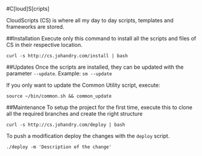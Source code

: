 #C[loud]S[cripts]

CloudScripts (CS) is where all my day to day scripts, templates and frameworks are stored.

##Installation
Execute only this command to install all the scripts and files of CS in their respective location.

```
curl -s http://cs.johandry.com/install | bash
```

##Updates
Once the scripts are installed, they can be updated with the parameter ``--update``. Example: ``sm --update``

If you only want to update the Common Utility script, execute:

```
source ~/bin/common.sh && common_update
```
##Maintenance
To setup the project for the first time, execute this to clone all the required branches and create the right structure

```
curl -s http://cs.johandry.com/deploy | bash
```

To push a modification deploy the changes with the ``deploy`` script.

```
./deploy -m 'Description of the change'
```

